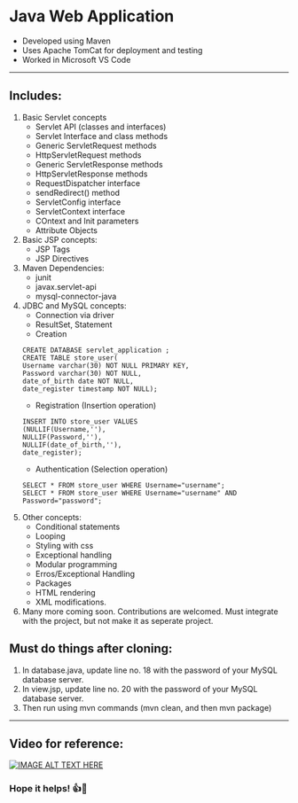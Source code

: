 # Java Web Application
* Developed using Maven
* Uses Apache TomCat for deployment and testing
* Worked in Microsoft VS Code 

*** 
## Includes:
1.  Basic Servlet concepts
    * Servlet API (classes and interfaces)
    * Servlet Interface and class methods
    * Generic ServletRequest methods
    * HttpServletRequest methods
    * Generic ServletResponse methods
    * HttpServletResponse methods
    * RequestDispatcher interface
    * sendRedirect() method
    * ServletConfig interface
    * ServletContext interface
    * COntext and Init parameters
    * Attribute Objects
2. Basic JSP concepts:
    * JSP Tags
    * JSP Directives
3. Maven Dependencies:
    * junit
    * javax.servlet-api
    * mysql-connector-java
4. JDBC and MySQL concepts:
    * Connection via driver
    * ResultSet, Statement
    * Creation 
    ```mysql
    CREATE DATABASE servlet_application ;
    CREATE TABLE store_user(
    Username varchar(30) NOT NULL PRIMARY KEY,
    Password varchar(30) NOT NULL,
    date_of_birth date NOT NULL,
    date_register timestamp NOT NULL);
    ```
    * Registration (Insertion operation)
    ```mysql
    INSERT INTO store_user VALUES
    (NULLIF(Username,''), 
    NULLIF(Password,''), 
    NULLIF(date_of_birth,''), 
    date_register);
    ```
    * Authentication (Selection operation)
    ```mysql
    SELECT * FROM store_user WHERE Username="username";
    SELECT * FROM store_user WHERE Username="username" AND Password="password";
    ```
5. Other concepts:
    * Conditional statements
    * Looping
    * Styling with css
    * Exceptional handling
    * Modular programming
    * Erros/Exceptional Handling
    * Packages
    * HTML rendering
    * XML modifications.
6. Many more coming soon. Contributions are welcomed. Must integrate with the project, but not make it as seperate project. 

## Must do things after cloning:
1. In database.java, update line no. 18 with the password of your MySQL database server.
2. In view.jsp, update line no. 20 with the password of your MySQL database server.
3. Then run using mvn commands (mvn clean, and then mvn package)

*** 
## Video for reference:
[![IMAGE ALT TEXT HERE](http://img.youtube.com/vi/T33X5lPYWS4/0.jpg)](https://youtu.be/T33X5lPYWS4)



### Hope it helps! 👍🙂
